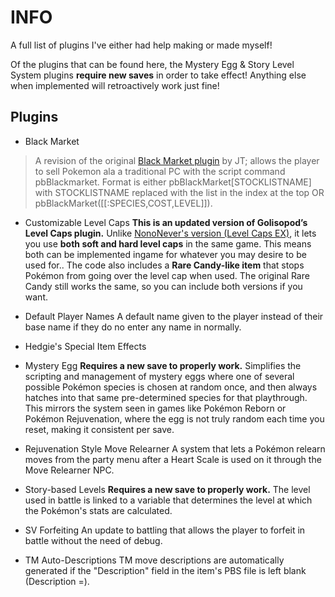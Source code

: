 # INFO
A full list of plugins I've either had help making or made myself!

Of the plugins that can be found here, the Mystery Egg & Story Level System plugins **require new saves** in order to take effect! Anything else when implemented will retroactively work just fine!

## Plugins
- Black Market
> A revision of the original [Black Market plugin](https://eeveeexpo.com/threads/2877/) by JT; allows the player to sell Pokemon ala a traditional PC with the script command pbBlackmarket. Format is either pbBlackMarket[STOCKLISTNAME] with STOCKLISTNAME replaced with the list in the index at the top OR pbBlackMarket([[:SPECIES,COST,LEVEL]]).

- Customizable Level Caps
**This is an updated version of Golisopod’s Level Caps plugin.**
Unlike [NonoNever's version (Level Caps EX)](https://eeveeexpo.com/resources/1481/), it lets you use **both soft and hard level caps** in the same game. This means both can be implemented ingame for whatever you may desire to be used for.. The code also includes a **Rare Candy-like item** that stops Pokémon from going over the level cap when used. The original Rare Candy still works the same, so you can include both versions if you want.

- Default Player Names
A default name given to the player instead of their base name if they do no enter any name in normally.

- Hedgie's Special Item Effects

- Mystery Egg
**Requires a new save to properly work.**
Simplifies the scripting and management of mystery eggs where one of several possible Pokémon species is chosen at random once, and then always hatches into that same pre-determined species for that playthrough. This mirrors the system seen in games like Pokémon Reborn or Pokémon Rejuvenation, where the egg is not truly random each time you reset, making it consistent per save.

- Rejuvenation Style Move Relearner
A system that lets a Pokémon relearn moves from the party menu after a Heart Scale is used on it through the Move Relearner NPC.

- Story-based Levels
**Requires a new save to properly work.**
The level used in battle is linked to a variable that determines the level at which the Pokémon's stats are calculated.

- SV Forfeiting
An update to battling that allows the player to forfeit in battle without the need of debug.

- TM Auto-Descriptions
TM move descriptions are automatically generated if the "Description" field in the item's PBS file is left blank (Description =).
